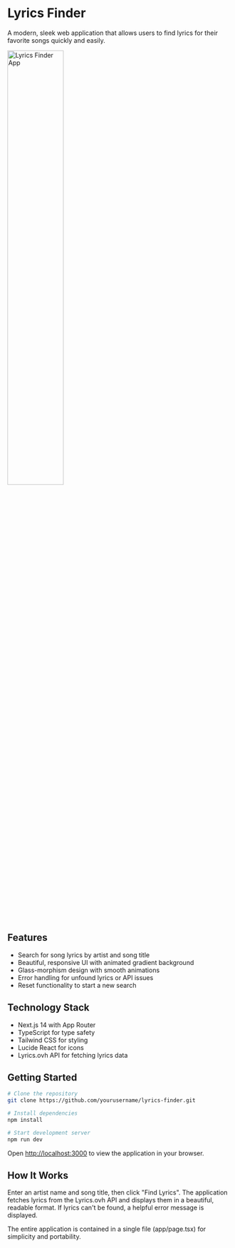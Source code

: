 # Lyrics Finder

A modern, sleek web application that allows users to find lyrics for their favorite songs quickly and easily.

<img src="https://cdn.pixabay.com/photo/2023/02/08/00/36/music-7775443_1280.png" alt="Lyrics Finder App" width="50%" />

## Features

- Search for song lyrics by artist and song title
- Beautiful, responsive UI with animated gradient background
- Glass-morphism design with smooth animations
- Error handling for unfound lyrics or API issues
- Reset functionality to start a new search

## Technology Stack

- Next.js 14 with App Router
- TypeScript for type safety
- Tailwind CSS for styling
- Lucide React for icons
- Lyrics.ovh API for fetching lyrics data

## Getting Started

```bash
# Clone the repository
git clone https://github.com/yourusername/lyrics-finder.git

# Install dependencies
npm install

# Start development server
npm run dev
```

Open [http://localhost:3000](http://localhost:3000) to view the application in your browser.

## How It Works

Enter an artist name and song title, then click "Find Lyrics". The application fetches lyrics from the Lyrics.ovh API and displays them in a beautiful, readable format. If lyrics can't be found, a helpful error message is displayed.

The entire application is contained in a single file (app/page.tsx) for simplicity and portability.

